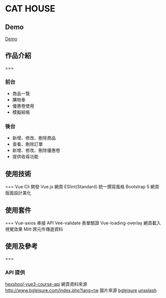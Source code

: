 # CAT HOUSE
## Demo
<a href="https://asd25202002.github.io/Vue-project/dist/#/userboard/home">Demo<a>

## 作品介紹
===
### 前台
+ 商品一覽
+ 購物車
+ 優惠卷使用
+ 模擬結帳

### 後台
+ 新增、修改、刪除商品
+ 查看、刪除訂單
+ 新增、修改、刪除優惠卷
+ 提供收尋功能

## 使用技術
===
Vue Cli 開發 Vue.js 網頁
ESlint(Standard) 統一撰寫風格
Bootstrap 5 網頁版面設計美化

## 使用套件
===
Vue-axios 串接 API
Vee-validate 表單驗證
Vue-loading-overlay 網頁載入視覺效果
Mitt 跨元件傳遞資料

## 使用及參考
===
### API 提供
<a href="https://github.com/hexschool/vue3-course-api-wiki/wiki">hexshool-vue3-course-api<a>
網頁資料來源
<a href="http://www.bgleisure.com/index.php?lang=tw">http://www.bgleisure.com/index.php?lang=tw<a>
圖片來源
<a href="http://www.bgleisure.com/index.php?lang=tw">bgleisure<a>
<a href="https://unsplash.com/">unsplash<a>

